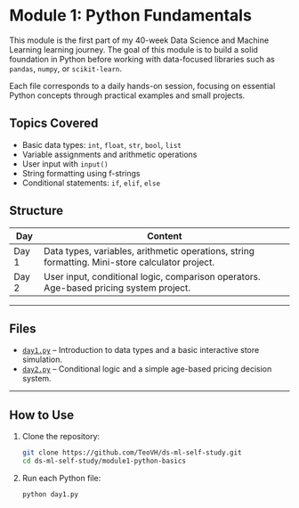 # Module 1: Python Fundamentals

This module is the first part of my 40-week Data Science and Machine Learning learning journey. The goal of this module is to build a solid foundation in Python before working with data-focused libraries such as `pandas`, `numpy`, or `scikit-learn`.

Each file corresponds to a daily hands-on session, focusing on essential Python concepts through practical examples and small projects.

## Topics Covered

- Basic data types: `int`, `float`, `str`, `bool`, `list`
- Variable assignments and arithmetic operations
- User input with `input()`
- String formatting using f-strings
- Conditional statements: `if`, `elif`, `else`

## Structure

| Day   | Content                                                                 |
|-------|-------------------------------------------------------------------------|
| Day 1 | Data types, variables, arithmetic operations, string formatting. Mini-store calculator project. |
| Day 2 | User input, conditional logic, comparison operators. Age-based pricing system project.          |

---

## Files

- [`day1.py`](./day1.py) – Introduction to data types and a basic interactive store simulation.
- [`day2.py`](./day2.py) – Conditional logic and a simple age-based pricing decision system.

---

## How to Use

1. Clone the repository:
   ```bash
   git clone https://github.com/TeoVH/ds-ml-self-study.git
   cd ds-ml-self-study/module1-python-basics
   ```

2. Run each Python file:
   ```bash
   python day1.py
   ```
